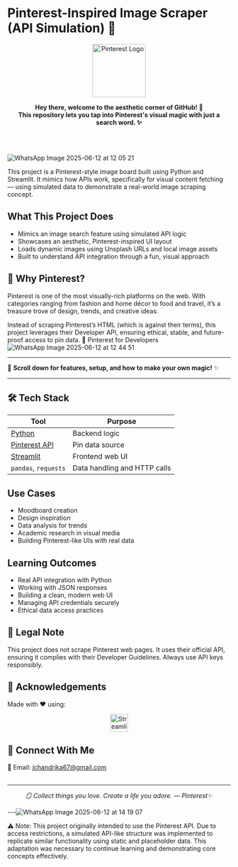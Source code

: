 # Pinterest-Inspired Image Scraper (API Simulation) 📌
<p align="center"> <img src="https://upload.wikimedia.org/wikipedia/commons/0/08/Pinterest-logo.png" alt="Pinterest Logo" width="120"/> </p> <p align="center">
  <b>Hey there, welcome to the aesthetic corner of GitHub! 🌸 <br>
  This repository lets you tap into Pinterest's visual magic with just a search word. ✨</b>
</p>
<br>

<br>


![WhatsApp Image 2025-06-12 at 12 05 21](https://github.com/user-attachments/assets/9bbcaa68-893d-49f9-b962-fa627bdfa57b)

This project is a Pinterest-style image board built using Python and Streamlit. It mimics how APIs work, specifically for visual content fetching — using simulated data to demonstrate a real-world image scraping concept.

 ## What This Project Does
- Mimics an image search feature using simulated API logic
- Showcases an aesthetic, Pinterest-inspired UI layout
- Loads dynamic images using Unsplash URLs and local image assets
- Built to understand API integration through a fun, visual approach

## 📌 Why Pinterest?

Pinterest is one of the most visually-rich platforms on the web. With categories ranging from fashion and home décor to food and travel, it’s a treasure trove of design, trends, and creative ideas.

Instead of scraping Pinterest’s HTML (which is against their terms), this project leverages their Developer API, ensuring ethical, stable, and future-proof access to pin data.
🔗 Pinterest for Developers
<br>
![WhatsApp Image 2025-06-12 at 12 44 51](https://github.com/user-attachments/assets/20c0c330-cd72-4a10-a04b-22773d6e7bcb)


---

🌸 **Scroll down for features, setup, and how to make your own magic!** ✨

---


## 🛠️ Tech Stack


| Tool                                                           | Purpose                      |
| -------------------------------------------------------------- | ---------------------------- |
| [Python](https://www.python.org/)                              | Backend logic                |
| [Pinterest API](https://developers.pinterest.com/docs/api/v5/) | Pin data source              |
| [Streamlit](https://streamlit.io/)                             | Frontend web UI              |
| `pandas`, `requests`                                           | Data handling and HTTP calls |



## Use Cases

- Moodboard creation
- Design inspiration
- Data analysis for trends
- Academic research in visual media
- Building Pinterest-like UIs with real data

## Learning Outcomes

- Real API integration with Python
- Working with JSON responses
- Building a clean, modern web UI
- Managing API credentials securely
- Ethical data access practices
  
## 📎 Legal Note
This project does not scrape Pinterest web pages.
It uses their official API, ensuring it complies with their Developer Guidelines. Always use API keys responsibly.

## 🙌 Acknowledgements
Made with ❤️ using:
<p align="center"> <img src="https://streamlit.io/images/brand/streamlit-logo-primary-colormark-darktext.svg" alt="Streamlit" height="40"/> </p>

## 📮 Connect With Me
📧 Email: jchandrika67@gmail.com
<br>
<br>

---

<p align="center">
  <em>🪞 Collect things you love. Create a life you adore. — Pinterest✨</em>
</p>

---![WhatsApp Image 2025-06-12 at 14 19 07](https://github.com/user-attachments/assets/a552e370-b43d-4816-badc-1190d4303da8)

⚠️ Note: This project originally intended to use the Pinterest API. Due to access restrictions, a simulated API-like structure was implemented to replicate similar functionality using static and placeholder data. This adaptation was necessary to continue learning and demonstrating core concepts effectively.
